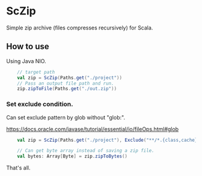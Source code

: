 # ScZip

Simple zip archive (files compresses recursively) for Scala.

## How to use

Using Java NIO.

```scala
    // target path
    val zip = ScZip(Paths.get("./project"))
    // Pass an output file path and run.
    zip.zipToFile(Paths.get("./out.zip"))
```

### Set exclude condition.

Can set exclude pattern by glob without "glob:".

https://docs.oracle.com/javase/tutorial/essential/io/fileOps.html#glob

```scala
    val zip = ScZip(Paths.get("./project"), Exclude("**/*.{class,cache}"))

    // Can get byte array instead of saving a zip file.
    val bytes: Array[Byte] = zip.zipToBytes()
```

That's all.